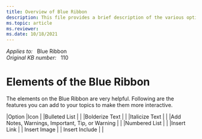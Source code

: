 ```yaml
---
title: Overview of Blue Ribbon
description: This file provides a brief description of the various options on the Blue Ribbon.
ms.topic: article
ms.reviewer: 
ms.date: 10/18/2021
---
```


_Applies to:_ &nbsp; Blue Ribbon  
_Original KB number:_ &nbsp; 110

# Elements of the Blue Ribbon

The elements on the Blue Ribbon are very helpful. Following are the features you can add to your topics to make them more interactive.

|Option  |Icon  |
|Bulleted List     |         |
|Bolderize Text     |         |
|Italicize Text     |         |
|Add Notes, Warnings, Important, Tip, or Warning     |         |
|Numbered List     |         |
|Insert Link     |         |
Insert Image     |         |
Insert Include     |         |
